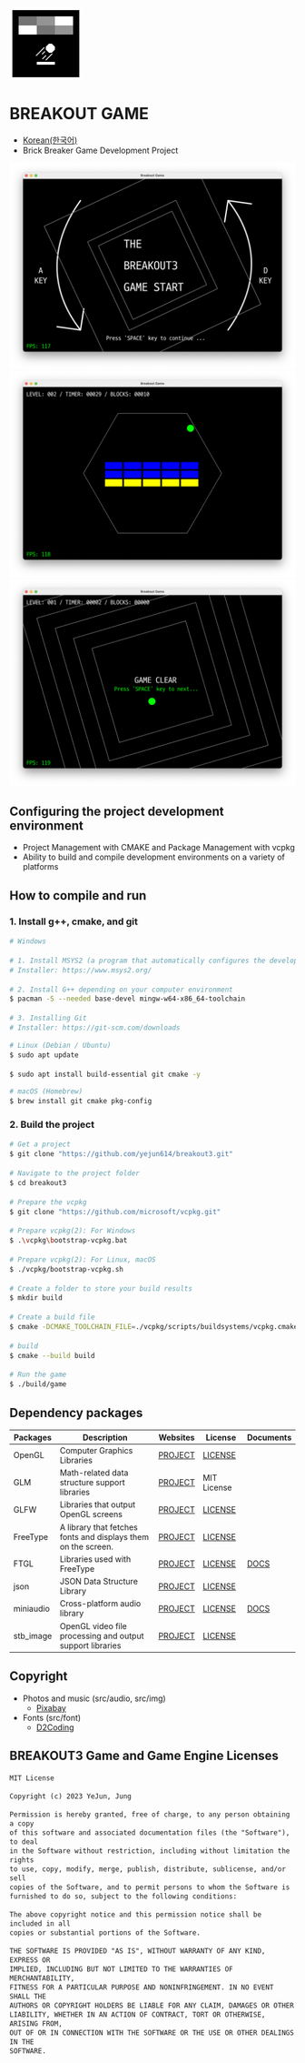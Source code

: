 ![logo](res/img/icon.jpg)
# BREAKOUT GAME
- [Korean(한국어)](README_kr.md)
- Brick Breaker Game Development Project

![screen1](res/img/screen1.png)
![screen2](res/img/screen2.png)
![screen3](res/img/screen3.png)

## Configuring the project development environment
- Project Management with CMAKE and Package Management with vcpkg
- Ability to build and compile development environments on a variety of platforms

## How to compile and run
### 1. Install g++, cmake, and git
```bash
# Windows

# 1. Install MSYS2 (a program that automatically configures the development environment on Windows)
# Installer: https://www.msys2.org/

# 2. Install G++ depending on your computer environment
$ pacman -S --needed base-devel mingw-w64-x86_64-toolchain

# 3. Installing Git
# Installer: https://git-scm.com/downloads
```

```bash
# Linux (Debian / Ubuntu)
$ sudo apt update

$ sudo apt install build-essential git cmake -y
```

```bash
# macOS (Homebrew)
$ brew install git cmake pkg-config
```

### 2. Build the project
```bash
# Get a project
$ git clone "https://github.com/yejun614/breakout3.git"

# Navigate to the project folder
$ cd breakout3

# Prepare the vcpkg
$ git clone "https://github.com/microsoft/vcpkg.git"

# Prepare vcpkg(2): For Windows
$ .\vcpkg\bootstrap-vcpkg.bat

# Prepare vcpkg(2): For Linux, macOS
$ ./vcpkg/bootstrap-vcpkg.sh

# Create a folder to store your build results
$ mkdir build

# Create a build file
$ cmake -DCMAKE_TOOLCHAIN_FILE=./vcpkg/scripts/buildsystems/vcpkg.cmake -B build

# build
$ cmake --build build

# Run the game
$ ./build/game
```

## Dependency packages
| Packages | Description | Websites | License | Documents |
|-------|-----------------------|-----------|----------|--------------|
| OpenGL | Computer Graphics Libraries | [PROJECT](https://www.opengl.org/) | [LICENSE](https://registry.khronos.org/OpenGL/index_gl.php) | |
| GLM | Math-related data structure support libraries | [PROJECT](https://www.opengl.org/sdk/libs/GLM/) | MIT License | |
| GLFW | Libraries that output OpenGL screens | [PROJECT](https://www.glfw.org/) | [LICENSE](https://www.glfw.org/license.html) | |
| FreeType | A library that fetches fonts and displays them on the screen. | [PROJECT](https://freetype.org/) | [LICENSE](https://freetype.org/license.html) | |
| FTGL | Libraries used with FreeType | [PROJECT](https://github.com/frankheckenbach/ftgl/tree/master) | [LICENSE](https://github.com/frankheckenbach/ftgl/blob/master/COPYING) | [DOCS](https://ftgl.sourceforge.net/docs/html/index.html) |
| json | JSON Data Structure Library | [PROJECT](https://github.com/nlohmann/json) | [LICENSE](https://github.com/nlohmann/json/blob/develop/LICENSE.MIT) | |
| miniaudio | Cross-platform audio library | [PROJECT](https://miniaud.io/) | [LICENSE](https://github.com/mackron/miniaudio/blob/master/LICENSE) | [DOCS](https://miniaud.io/docs/manual/index.html) | |
| stb_image | OpenGL video file processing and output support libraries | [PROJECT](https://github.com/nothings/stb) | [LICENSE](https://github.com/nothings/stb/blob/master/LICENSE) | |

## Copyright
- Photos and music (src/audio, src/img)
  - [Pixabay](https://pixabay.com/ko/service/license-summary/)
- Fonts (src/font)
  - [D2Coding](https://github.com/naver/d2codingfont/wiki/Open-Font-License)

## BREAKOUT3 Game and Game Engine Licenses
```
MIT License

Copyright (c) 2023 YeJun, Jung

Permission is hereby granted, free of charge, to any person obtaining a copy
of this software and associated documentation files (the "Software"), to deal
in the Software without restriction, including without limitation the rights
to use, copy, modify, merge, publish, distribute, sublicense, and/or sell
copies of the Software, and to permit persons to whom the Software is
furnished to do so, subject to the following conditions:

The above copyright notice and this permission notice shall be included in all
copies or substantial portions of the Software.

THE SOFTWARE IS PROVIDED "AS IS", WITHOUT WARRANTY OF ANY KIND, EXPRESS OR
IMPLIED, INCLUDING BUT NOT LIMITED TO THE WARRANTIES OF MERCHANTABILITY,
FITNESS FOR A PARTICULAR PURPOSE AND NONINFRINGEMENT. IN NO EVENT SHALL THE
AUTHORS OR COPYRIGHT HOLDERS BE LIABLE FOR ANY CLAIM, DAMAGES OR OTHER
LIABILITY, WHETHER IN AN ACTION OF CONTRACT, TORT OR OTHERWISE, ARISING FROM,
OUT OF OR IN CONNECTION WITH THE SOFTWARE OR THE USE OR OTHER DEALINGS IN THE
SOFTWARE.
```
